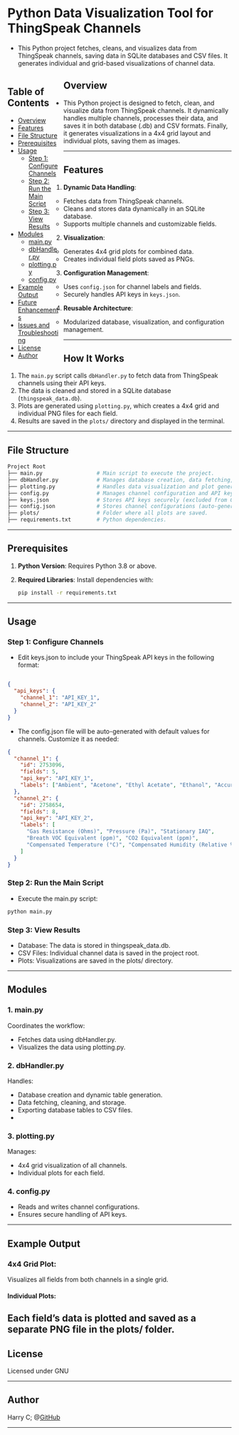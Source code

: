 
# Python Data Visualization Tool for ThingSpeak Channels

 - This Python project fetches, cleans, and visualizes data from ThingSpeak channels, saving data in SQLite databases and CSV files. It generates individual and grid-based visualizations of channel data.

<div style="float: left; width: 25%; padding-right: 10px; box-sizing: border-box;">
  <h2>Table of Contents</h2>
  <ul>
    <li><a href="#overview">Overview</a></li>
    <li><a href="#features">Features</a></li>
    <li><a href="#file-structure">File Structure</a></li>
    <li><a href="#prerequisites">Prerequisites</a></li>
    <li><a href="#usage">Usage</a>
      <ul>
        <li><a href="#step-1-configure-channels">Step 1: Configure Channels</a></li>
        <li><a href="#step-2-run-the-main-script">Step 2: Run the Main Script</a></li>
        <li><a href="#step-3-view-results">Step 3: View Results</a></li>
      </ul>
    </li>
    <li><a href="#modules">Modules</a>
      <ul>
        <li><a href="#1-mainpy">main.py</a></li>
        <li><a href="#2-dbhandlerpy">dbHandler.py</a></li>
        <li><a href="#3-plottingpy">plotting.py</a></li>
        <li><a href="#4-configpy">config.py</a></li>
      </ul>
    </li>
    <li><a href="#example-output">Example Output</a></li>
    <li><a href="#future-enhancements">Future Enhancements</a></li>
    <li><a href="#issues-and-troubleshooting">Issues and Troubleshooting</a></li>
    <li><a href="#license">License</a></li>
    <li><a href="#author">Author</a></li>
  </ul>
</div>

## Overview

- This Python project is designed to fetch, clean, and visualize data from ThingSpeak channels. It dynamically handles multiple channels, processes their data, and saves it in both database (.db) and CSV formats. Finally, it generates visualizations in a 4x4 grid layout and individual plots, saving them as images.
---

## Features

1. **Dynamic Data Handling**:
   - Fetches data from ThingSpeak channels.
   - Cleans and stores data dynamically in an SQLite database.
   - Supports multiple channels and customizable fields.

2. **Visualization**:
   - Generates 4x4 grid plots for combined data.
   - Creates individual field plots saved as PNGs.

3. **Configuration Management**:
   - Uses `config.json` for channel labels and fields.
   - Securely handles API keys in `keys.json`.

4. **Reusable Architecture**:
   - Modularized database, visualization, and configuration management.

---
## How It Works

1. The `main.py` script calls `dbHandler.py` to fetch data from ThingSpeak channels using their API keys.
2. The data is cleaned and stored in a SQLite database (`thingspeak_data.db`).
3. Plots are generated using `plotting.py`, which creates a 4x4 grid and individual PNG files for each field.
4. Results are saved in the `plots/` directory and displayed in the terminal.

---

## File Structure
``` bash 
Project Root
├── main.py                 # Main script to execute the project.
├── dbHandler.py            # Manages database creation, data fetching, and storage.
├── plotting.py             # Handles data visualization and plot generation.
├── config.py               # Manages channel configuration and API keys.
├── keys.json               # Stores API keys securely (excluded from Git).
├── config.json             # Stores channel configurations (auto-generated).
├── plots/                  # Folder where all plots are saved.
├── requirements.txt        # Python dependencies.
``` 

---
## Prerequisites

1. **Python Version**:
   Requires Python 3.8 or above.

2. **Required Libraries**:
   Install dependencies with:
   ```bash
   pip install -r requirements.txt
   ```
---

## Usage

### Step 1: Configure Channels

 - Edit keys.json to include your ThingSpeak API keys in the following format:
```json

{
  "api_keys": {
    "channel_1": "API_KEY_1",
    "channel_2": "API_KEY_2"
  }
}
```
 - The config.json file will be auto-generated with default values for channels. Customize it as needed:
```json 
{
  "channel_1": {
    "id": 2753096,
    "fields": 5,
    "api_key": "API_KEY_1",
    "labels": ["Ambient", "Acetone", "Ethyl Acetate", "Ethanol", "Accuracy"]
  },
  "channel_2": {
    "id": 2758654,
    "fields": 8,
    "api_key": "API_KEY_2",
    "labels": [
      "Gas Resistance (Ohms)", "Pressure (Pa)", "Stationary IAQ",
      "Breath VOC Equivalent (ppm)", "CO2 Equivalent (ppm)",
      "Compensated Temperature (°C)", "Compensated Humidity (Relative %)", "BSEC Accuracy (/3)"
    ]
  }
}
```

### Step 2: Run the Main Script

 - Execute the main.py script:

``` bash 
python main.py
```

### Step 3: View Results

 - Database: The data is stored in thingspeak_data.db.
 - CSV Files: Individual channel data is saved in the project root.
 - Plots: Visualizations are saved in the plots/ directory.

---

## Modules

 ### 1. main.py

Coordinates the workflow:

 - Fetches data using dbHandler.py.
 - Visualizes the data using plotting.py.

### 2. dbHandler.py

Handles:
 - Database creation and dynamic table generation.
 - Data fetching, cleaning, and storage.
 - Exporting database tables to CSV files.
 - 
### 3. plotting.py
Manages:
 - 4x4 grid visualization of all channels.
 - Individual plots for each field.

### 4. config.py
 - Reads and writes channel configurations.
 - Ensures secure handling of API keys.

---
## Example Output

### 4x4 Grid Plot:

Visualizes all fields from both channels in a single grid.

 #### Individual Plots:

Each field’s data is plotted and saved as a separate PNG file in the plots/ folder.
---
## License 
Licensed under GNU

---
## Author

Harry C; @[GitHub](https://github.com/cheuh008/)


---



